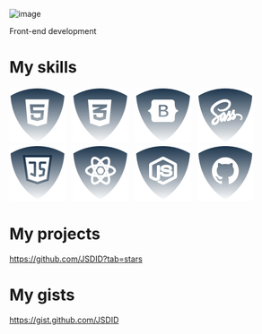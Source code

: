 ![image](https://www.leanyou.pl/wp-content/uploads/2020/08/MTM-Methods-Time-Measurement-1024x390.jpg)

Front-end development

# My skills

![html5](./img/html.svg) &nbsp;
![css](./img/css.svg) &nbsp;
![Botstrap](./img/bootstrap.svg) &nbsp;
![Sass](./img/sass.svg) &nbsp;
![JS](./img/js.svg) &nbsp;
![ReactJS](./img/reactjs.svg) &nbsp;
![NodeJS](./img/nodejs.svg) &nbsp;
![Github](./img/github.svg) &nbsp;

# My projects

https://github.com/JSDID?tab=stars

# My gists

https://gist.github.com/JSDID


